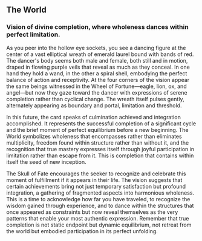 ## The World
### Vision of divine completion, where wholeness dances within perfect limitation.

As you peer into the hollow eye sockets, you see a dancing figure at the center of a vast elliptical wreath of emerald laurel bound with bands of red. The dancer's body seems both male and female, both still and in motion, draped in flowing purple veils that reveal as much as they conceal. In one hand they hold a wand, in the other a spiral shell, embodying the perfect balance of action and receptivity. At the four corners of the vision appear the same beings witnessed in the Wheel of Fortune—eagle, lion, ox, and angel—but now they gaze toward the dancer with expressions of serene completion rather than cyclical change. The wreath itself pulses gently, alternately appearing as boundary and portal, limitation and threshold.

In this future, the card speaks of culmination achieved and integration accomplished. It represents the successful completion of a significant cycle and the brief moment of perfect equilibrium before a new beginning. The World symbolizes wholeness that encompasses rather than eliminates multiplicity, freedom found within structure rather than without it, and the recognition that true mastery expresses itself through joyful participation in limitation rather than escape from it. This is completion that contains within itself the seed of new inception.

The Skull of Fate encourages the seeker to recognize and celebrate this moment of fulfillment if it appears in their life. The vision suggests that certain achievements bring not just temporary satisfaction but profound integration, a gathering of fragmented aspects into harmonious wholeness. This is a time to acknowledge how far you have traveled, to recognize the wisdom gained through experience, and to dance within the structures that once appeared as constraints but now reveal themselves as the very patterns that enable your most authentic expression. Remember that true completion is not static endpoint but dynamic equilibrium, not retreat from the world but embodied participation in its perfect unfolding.